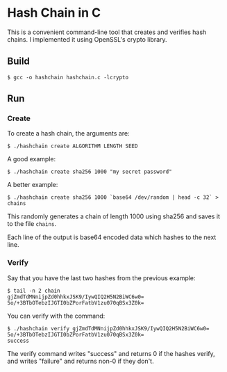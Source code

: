 Hash Chain in C
===============

This is a convenient command-line tool that creates and verifies hash chains. I
implemented it using OpenSSL's crypto library.

Build
-----

    $ gcc -o hashchain hashchain.c -lcrypto

Run
---

### Create

To create a hash chain, the arguments are:

    $ ./hashchain create ALGORITHM LENGTH SEED

A good example:

    $ ./hashchain create sha256 1000 "my secret password"

A better example:

    $ ./hashchain create sha256 1000 `base64 /dev/random | head -c 32` > chains

This randomly generates a chain of length 1000 using sha256 and saves it to the
file `chains`.

Each line of the output is base64 encoded data which hashes to the next line.

### Verify

Say that you have the last two hashes from the previous example:

    $ tail -n 2 chain
    gjZmdTdMNnijpZd0hhkxJSK9/IywQIQ2H5N2BiWC6w0=
    5o/+3BTbOTebzIJGTI0bZPorFatbV1zu070qBSx3Z0k=

You can verify with the command:

    $ ./hashchain verify gjZmdTdMNnijpZd0hhkxJSK9/IywQIQ2H5N2BiWC6w0= 5o/+3BTbOTebzIJGTI0bZPorFatbV1zu070qBSx3Z0k=
    success

The verify command writes "success" and returns 0 if the hashes verify, and
writes "failure" and returns non-0 if they don't.
